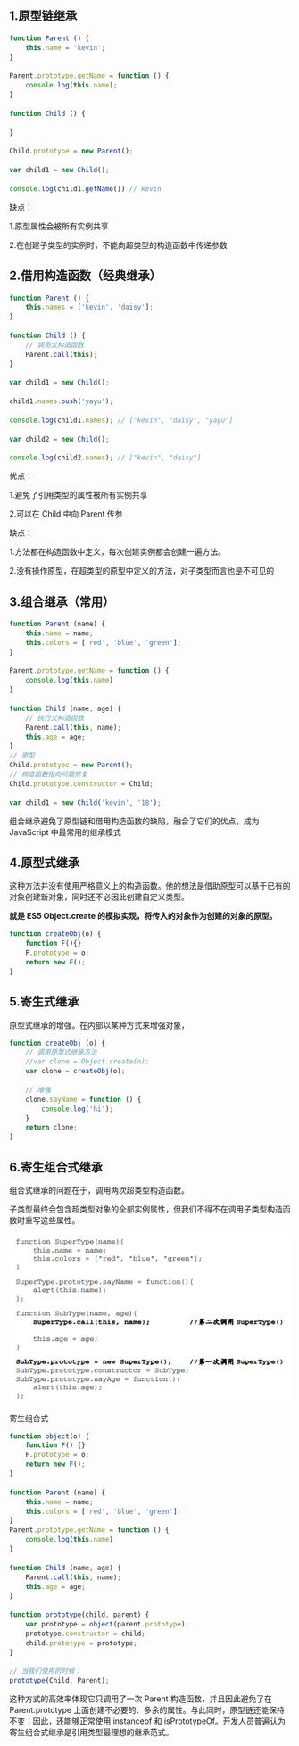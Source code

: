 ## 1.原型链继承

```js
function Parent () {
    this.name = 'kevin';
}

Parent.prototype.getName = function () {
    console.log(this.name);
}

function Child () {

}

Child.prototype = new Parent();

var child1 = new Child();

console.log(child1.getName()) // kevin
```

缺点：

1.原型属性会被所有实例共享

2.在创建子类型的实例时，不能向超类型的构造函数中传递参数



## 2.借用构造函数（经典继承）

```js
function Parent () {
    this.names = ['kevin', 'daisy'];
}

function Child () {
    // 调用父构造函数
    Parent.call(this);
}

var child1 = new Child();

child1.names.push('yayu');

console.log(child1.names); // ["kevin", "daisy", "yayu"]

var child2 = new Child();

console.log(child2.names); // ["kevin", "daisy"]
```

优点：

1.避免了引用类型的属性被所有实例共享

2.可以在 Child 中向 Parent 传参

缺点：

1.方法都在构造函数中定义，每次创建实例都会创建一遍方法。

2.没有操作原型，在超类型的原型中定义的方法，对子类型而言也是不可见的



## 3.组合继承（常用）

```js
function Parent (name) {
    this.name = name;
    this.colors = ['red', 'blue', 'green'];
}

Parent.prototype.getName = function () {
    console.log(this.name)
}

function Child (name, age) {
    // 执行父构造函数
    Parent.call(this, name);
    this.age = age;
}
// 原型
Child.prototype = new Parent();
// 构造函数指向问题修复
Child.prototype.constructor = Child;

var child1 = new Child('kevin', '18');

```

组合继承避免了原型链和借用构造函数的缺陷，融合了它们的优点，成为 JavaScript 中最常用的继承模式



## 4.原型式继承

这种方法并没有使用严格意义上的构造函数。他的想法是借助原型可以基于已有的对象创建新对象，同时还不必因此创建自定义类型。

**就是 ES5 Object.create 的模拟实现，将传入的对象作为创建的对象的原型。**

```js
function createObj(o) {
    function F(){}
    F.prototype = o;
    return new F();
}
```



## 5.寄生式继承

原型式继承的增强。在内部以某种方式来增强对象，

```js
function createObj (o) {
    // 调用原型式继承方法
    //var clone = Object.create(o);
    var clone = createObj(o);
    
    // 增强
    clone.sayName = function () {
        console.log('hi');
    }
    return clone;
}
```



## 6.寄生组合式继承

组合式继承的问题在于，调用两次超类型构造函数。

子类型最终会包含超类型对象的全部实例属性，但我们不得不在调用子类型构造函数时重写这些属性。

![1568889854533](../../_assets/image/1568889854533.png)

寄生组合式

```js
function object(o) {
    function F() {}
    F.prototype = o;
    return new F();
}

function Parent (name) {
    this.name = name;
    this.colors = ['red', 'blue', 'green'];
}
Parent.prototype.getName = function () {
    console.log(this.name)
}

function Child (name, age) {
    Parent.call(this, name);
    this.age = age;
}

function prototype(child, parent) {
    var prototype = object(parent.prototype);
    prototype.constructor = child;
    child.prototype = prototype;
}

// 当我们使用的时候：
prototype(Child, Parent);
```

这种方式的高效率体现它只调用了一次 Parent 构造函数，并且因此避免了在 Parent.prototype 上面创建不必要的、多余的属性。与此同时，原型链还能保持不变；因此，还能够正常使用 instanceof 和 isPrototypeOf。开发人员普遍认为寄生组合式继承是引用类型最理想的继承范式。









